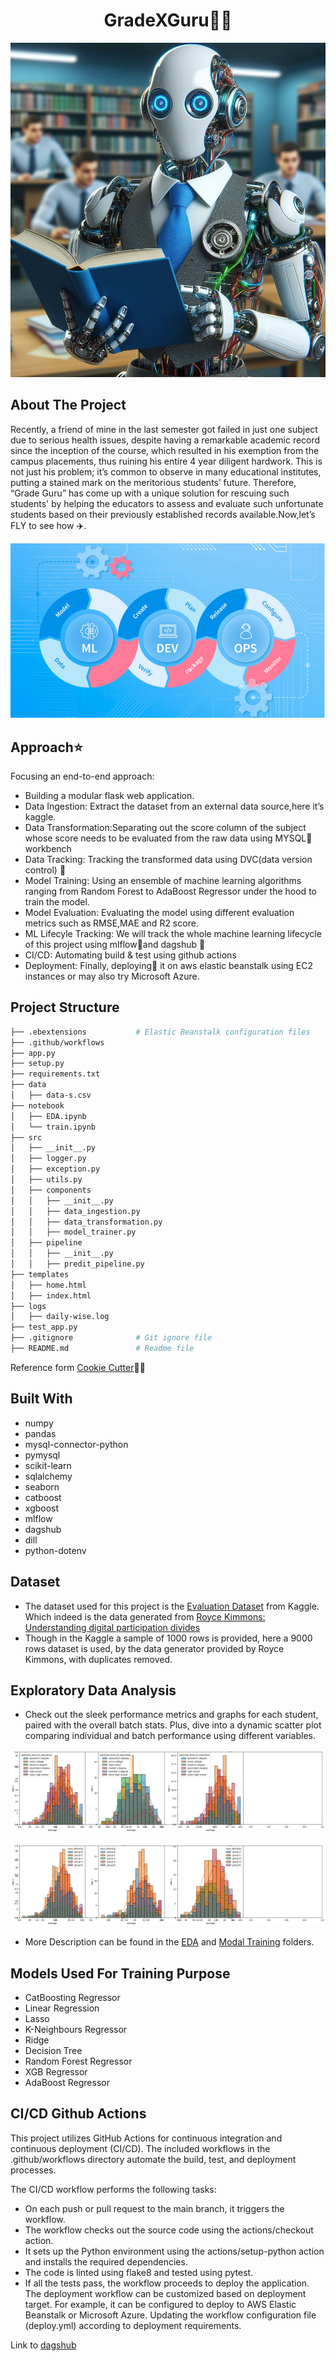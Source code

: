 <div align="center">
  <center><h1>GradeXGuru🧑‍🎓</h1></center>
</div>
<p align="center">
  <img src="https://github.com/GoyalParas/Project_Pics/blob/main/Designer-2.jpeg" alt="Profile_Pic"/>
</p>


## About The Project 
Recently, a friend of mine in the last semester got failed in just one subject due to serious health issues, despite having a remarkable academic record since the inception of the course, which resulted in his exemption from the campus placements, thus ruining his entire 4 year diligent hardwork. This is not just his problem; it’s common to observe in many educational institutes, putting a stained mark on the meritorious students’ future. Therefore, “Grade Guru” has come up with a unique solution for rescuing such students' by helping the educators to assess and evaluate such unfortunate students based on their previously established records available.Now,let’s FLY to see how ✈️.


<p align="center">
  <img src="https://github.com/GoyalParas/Project_Pics/blob/main/Approach.png" alt="Approach"/>
</p>

## Approach⭐
Focusing an end-to-end approach:
- Building a modular flask web application.
- Data Ingestion: Extract the dataset from an external data source,here it’s kaggle.
- Data Transformation:Separating out the score column of the subject whose score needs to be evaluated from the raw data using MYSQL🐬workbench
- Data Tracking: Tracking the transformed data using DVC(data version control) 📑
- Model Training: Using an ensemble of machine learning algorithms ranging from Random Forest to AdaBoost Regressor under the hood to train the model. 
- Model Evaluation: Evaluating the model using different evaluation metrics such as RMSE,MAE and R2 score.
- ML Lifecyle Tracking: We will track the whole machine learning lifecycle of this project using mlflow🌊and dagshub 🐶
- CI/CD: Automating build & test using github actions
- Deployment: Finally, deploying🌱 it on aws elastic beanstalk using EC2 instances or may also try Microsoft Azure.


## Project Structure
```bash
├── .ebextensions           # Elastic Beanstalk configuration files
├── .github/workflows 
├── app.py
├── setup.py
├── requirements.txt
├── data
│   ├── data-s.csv
├── notebook
│   ├── EDA.ipynb
│   └── train.ipynb
├── src
│   ├── __init__.py
│   ├── logger.py
│   ├── exception.py
│   ├── utils.py
│   ├── components
│   │   ├── __init__.py
│   │   ├── data_ingestion.py
│   │   ├── data_transformation.py
│   │   ├── model_trainer.py
│   ├── pipeline
│   │   ├── __init__.py
│   │   ├── predit_pipeline.py
├── templates
│   ├── home.html
│   ├── index.html
├── logs
│   ├── daily-wise.log
├── test_app.py
├── .gitignore              # Git ignore file
├── README.md               # Readme file
```
  Reference form [Cookie Cutter](https://www.cookiecutter.io/)🍪🥠
## Built With
- numpy
- pandas
- mysql-connector-python
- pymysql
- scikit-learn
- sqlalchemy
- seaborn
- catboost
- xgboost
- mlflow
- dagshub
- dill
- python-dotenv
## Dataset 


- The dataset used for this project is the [Evaluation Dataset](https://www.kaggle.com/datasets/spscientist/students-performance-in-exams) from Kaggle. Which indeed is the data generated from [Royce Kimmons: Understanding digital participation divides](http://roycekimmons.com/tools/generated_data/exams)
- Though in the Kaggle a sample of 1000 rows is provided, here a 9000 rows dataset is used, by the data generator provided by Royce Kimmons, with duplicates removed.


## Exploratory Data Analysis
- Check out the sleek performance metrics and graphs for each student, paired with the overall batch stats. Plus, dive into a dynamic scatter plot comparing individual and batch performance using different variables.

<p align="center">
  <img src="https://github.com/GoyalParas/Project_Pics/blob/main/EDA.png" alt="Analysis_1"/>
</p>

<p align="center">
  <img src="https://github.com/GoyalParas/Project_Pics/blob/main/EDA%202.png" alt="Analysis_2"/>
</p>

- More Description can be found in the [EDA](https://github.com/GoyalParas/GradeXGuru/blob/main/notebook/1%20.%20EDA%20STUDENT%20PERFORMANCE%20%20(1).ipynb) and [Modal Training](https://github.com/GoyalParas/GradeXGuru/blob/main/notebook/2.%20MODEL%20TRAINING.ipynb) folders.



## Models Used For Training Purpose
- CatBoosting Regressor
- Linear Regression
- Lasso
- K-Neighbours Regressor
- Ridge
- Decision Tree
- Random Forest Regressor
- XGB Regressor
- AdaBoost Regressor
## CI/CD Github Actions 
This project utilizes GitHub Actions for continuous integration and continuous deployment (CI/CD). The included workflows in the .github/workflows directory automate the build, test, and deployment processes.

The CI/CD workflow performs the following tasks:

- On each push or pull request to the main branch, it triggers the workflow.
- The workflow checks out the source code using the actions/checkout action.
- It sets up the Python environment using the actions/setup-python action and installs the required dependencies.
- The code is linted using flake8 and tested using pytest.
- If all the tests pass, the workflow proceeds to deploy the application.
The deployment workflow can be customized based on deployment target. For example, it can be configured to deploy to AWS Elastic Beanstalk or Microsoft Azure. Updating the workflow configuration file (deploy.yml) according to deployment requirements.

Link to [dagshub](https://dagshub.com/GoyalParas/GradeXGuru/experiments/#/)
